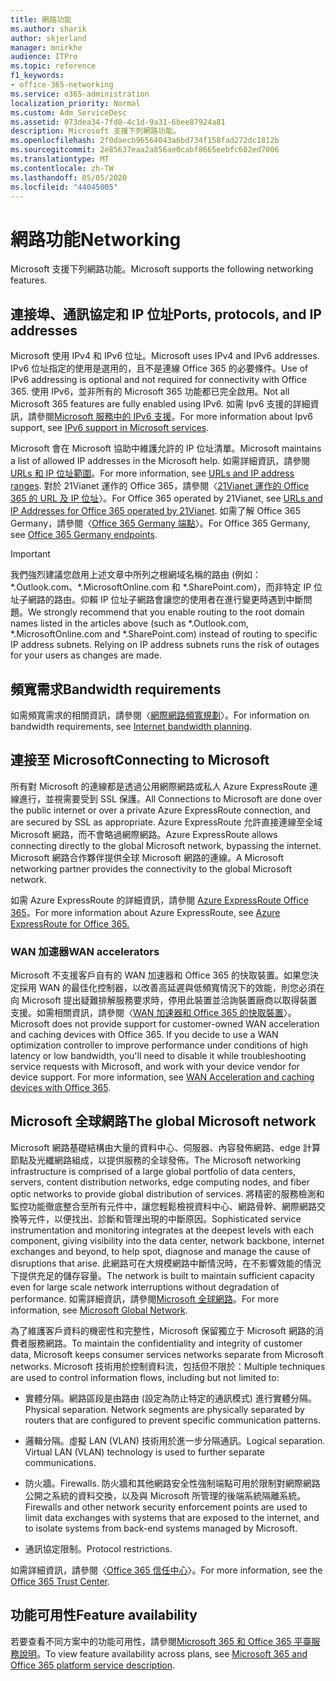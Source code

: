 ```yaml
---
title: 網路功能
ms.author: sharik
author: skjerland
manager: mnirkhe
audience: ITPro
ms.topic: reference
f1_keywords:
- office-365-networking
ms.service: o365-administration
localization_priority: Normal
ms.custom: Adm_ServiceDesc
ms.assetid: 073dea34-7fd8-4c1d-9a31-6bee87924a81
description: Microsoft 支援下列網路功能。
ms.openlocfilehash: 2f0daecb96564043a6bd734f158fad272dc1812b
ms.sourcegitcommit: 2e85637eaa2a856ae0cabf8665eebfc602ed7006
ms.translationtype: MT
ms.contentlocale: zh-TW
ms.lasthandoff: 05/05/2020
ms.locfileid: "44045005"
---
```

# <a name="networking"></a><span data-ttu-id="2c12c-103">網路功能</span><span class="sxs-lookup"><span data-stu-id="2c12c-103">Networking</span></span>

<span data-ttu-id="2c12c-104">Microsoft 支援下列網路功能。</span><span class="sxs-lookup"><span data-stu-id="2c12c-104">Microsoft supports the following networking features.</span></span>
  
## <a name="ports-protocols-and-ip-addresses"></a><span data-ttu-id="2c12c-105">連接埠、通訊協定和 IP 位址</span><span class="sxs-lookup"><span data-stu-id="2c12c-105">Ports, protocols, and IP addresses</span></span>

<span data-ttu-id="2c12c-106">Microsoft 使用 IPv4 和 IPv6 位址。</span><span class="sxs-lookup"><span data-stu-id="2c12c-106">Microsoft uses IPv4 and IPv6 addresses.</span></span> <span data-ttu-id="2c12c-107">IPv6 位址指定的使用是選用的，且不是連線 Office 365 的必要條件。</span><span class="sxs-lookup"><span data-stu-id="2c12c-107">Use of IPv6 addressing is optional and not required for connectivity with Office 365.</span></span> <span data-ttu-id="2c12c-108">使用 IPv6，並非所有的 Microsoft 365 功能都已完全啟用。</span><span class="sxs-lookup"><span data-stu-id="2c12c-108">Not all Microsoft 365 features are fully enabled using IPv6.</span></span> <span data-ttu-id="2c12c-109">如需 Ipv6 支援的詳細資訊，請參閱[Microsoft 服務中的 IPv6 支援](https://docs.microsoft.com/office365/enterprise/ipv6-support)。</span><span class="sxs-lookup"><span data-stu-id="2c12c-109">For more information about Ipv6 support, see [IPv6 support in Microsoft services](https://docs.microsoft.com/office365/enterprise/ipv6-support).</span></span>
  
<span data-ttu-id="2c12c-110">Microsoft 會在 Microsoft 協助中維護允許的 IP 位址清單。</span><span class="sxs-lookup"><span data-stu-id="2c12c-110">Microsoft maintains a list of allowed IP addresses in the Microsoft help.</span></span> <span data-ttu-id="2c12c-111">如需詳細資訊，請參閱[URLs 和 IP 位址範圍](https://docs.microsoft.com/office365/enterprise/urls-and-ip-address-ranges)。</span><span class="sxs-lookup"><span data-stu-id="2c12c-111">For more information, see [URLs and IP address ranges](https://docs.microsoft.com/office365/enterprise/urls-and-ip-address-ranges).</span></span> <span data-ttu-id="2c12c-112">對於 21Vianet 運作的 Office 365，請參閱〈[21Vianet 運作的 Office 365 的 URL 及 IP 位址](https://docs.microsoft.com/office365/enterprise/managing-office-365-endpoints)〉。</span><span class="sxs-lookup"><span data-stu-id="2c12c-112">For Office 365 operated by 21Vianet, see [URLs and IP Addresses for Office 365 operated by 21Vianet](https://docs.microsoft.com/office365/enterprise/managing-office-365-endpoints).</span></span> <span data-ttu-id="2c12c-113">如需了解 Office 365 Germany，請參閱〈[Office 365 Germany 端點](https://support.office.com/article/Office-365-Germany-endpoints-8a113a50-0071-4155-bb8e-eba5a8dbd4c8)〉。</span><span class="sxs-lookup"><span data-stu-id="2c12c-113">For Office 365 Germany, see [Office 365 Germany endpoints](https://support.office.com/article/Office-365-Germany-endpoints-8a113a50-0071-4155-bb8e-eba5a8dbd4c8).</span></span>
  
> [!IMPORTANT]
> <span data-ttu-id="2c12c-p103">我們強烈建議您啟用上述文章中所列之根網域名稱的路由 (例如：\*.Outlook.com、\*.MicrosoftOnline.com 和 \*.SharePoint.com)，而非特定 IP 位址子網路的路由。仰賴 IP 位址子網路會讓您的使用者在進行變更時遇到中斷問題。</span><span class="sxs-lookup"><span data-stu-id="2c12c-p103">We strongly recommend that you enable routing to the root domain names listed in the articles above (such as \*.Outlook.com, \*.MicrosoftOnline.com and \*.SharePoint.com) instead of routing to specific IP address subnets. Relying on IP address subnets runs the risk of outages for your users as changes are made.</span></span> 
  
## <a name="bandwidth-requirements"></a><span data-ttu-id="2c12c-116">頻寬需求</span><span class="sxs-lookup"><span data-stu-id="2c12c-116">Bandwidth requirements</span></span>

<span data-ttu-id="2c12c-117">如需頻寬需求的相關資訊，請參閱〈[網際網路頻寬規劃](https://docs.microsoft.com/office365/enterprise/network-planning-and-performance)〉。</span><span class="sxs-lookup"><span data-stu-id="2c12c-117">For information on bandwidth requirements, see [Internet bandwidth planning](https://docs.microsoft.com/office365/enterprise/network-planning-and-performance).</span></span>
  
## <a name="connecting-to-microsoft"></a><span data-ttu-id="2c12c-118">連接至 Microsoft</span><span class="sxs-lookup"><span data-stu-id="2c12c-118">Connecting to Microsoft</span></span>

<span data-ttu-id="2c12c-119">所有對 Microsoft 的連線都是透過公用網際網路或私人 Azure ExpressRoute 連線進行，並視需要受到 SSL 保護。</span><span class="sxs-lookup"><span data-stu-id="2c12c-119">All Connections to Microsoft are done over the public internet or over a private Azure ExpressRoute connection, and are secured by SSL as appropriate.</span></span> <span data-ttu-id="2c12c-120">Azure ExpressRoute 允許直接連線至全域 Microsoft 網路，而不會略過網際網路。</span><span class="sxs-lookup"><span data-stu-id="2c12c-120">Azure ExpressRoute allows connecting directly to the global Microsoft network, bypassing the internet.</span></span> <span data-ttu-id="2c12c-121">Microsoft 網路合作夥伴提供全球 Microsoft 網路的連線。</span><span class="sxs-lookup"><span data-stu-id="2c12c-121">A Microsoft networking partner provides the connectivity to the global Microsoft network.</span></span>
  
<span data-ttu-id="2c12c-122">如需 Azure ExpressRoute 的詳細資訊，請參閱 [Azure ExpressRoute Office 365](https://aka.ms/expressrouteoffice365)。</span><span class="sxs-lookup"><span data-stu-id="2c12c-122">For more information about Azure ExpressRoute, see [Azure ExpressRoute for Office 365.](https://aka.ms/expressrouteoffice365)</span></span>
  
### <a name="wan-accelerators"></a><span data-ttu-id="2c12c-123">WAN 加速器</span><span class="sxs-lookup"><span data-stu-id="2c12c-123">WAN accelerators</span></span>

<span data-ttu-id="2c12c-p105">Microsoft 不支援客戶自有的 WAN 加速器和 Office 365 的快取裝置。如果您決定採用 WAN 的最佳化控制器，以改善高延遲與低頻寬情況下的效能，則您必須在向 Microsoft 提出疑難排解服務要求時，停用此裝置並洽詢裝置廠商以取得裝置支援。如需相關資訊，請參閱〈[WAN 加速器和 Office 365 的快取裝置](https://support.microsoft.com/help/2690045/using-third-party-network-devices-or-solutions-with-office-365)〉。</span><span class="sxs-lookup"><span data-stu-id="2c12c-p105">Microsoft does not provide support for customer-owned WAN acceleration and caching devices with Office 365. If you decide to use a WAN optimization controller to improve performance under conditions of high latency or low bandwidth, you'll need to disable it while troubleshooting service requests with Microsoft, and work with your device vendor for device support. For more information, see [WAN Acceleration and caching devices with Office 365](https://support.microsoft.com/help/2690045/using-third-party-network-devices-or-solutions-with-office-365).</span></span>
  
## <a name="the-global-microsoft-network"></a><span data-ttu-id="2c12c-127">Microsoft 全球網路</span><span class="sxs-lookup"><span data-stu-id="2c12c-127">The global Microsoft network</span></span>

<span data-ttu-id="2c12c-128">Microsoft 網路基礎結構由大量的資料中心、伺服器、內容發佈網路、edge 計算節點及光纖網路組成，以提供服務的全球發佈。</span><span class="sxs-lookup"><span data-stu-id="2c12c-128">The Microsoft networking infrastructure is comprised of a large global portfolio of data centers, servers, content distribution networks, edge computing nodes, and fiber optic networks to provide global distribution of services.</span></span> <span data-ttu-id="2c12c-129">將精密的服務檢測和監控功能徹底整合至所有元件中，讓您輕鬆檢視資料中心、網路骨幹、網際網路交換等元件，以便找出、診斷和管理出現的中斷原因。</span><span class="sxs-lookup"><span data-stu-id="2c12c-129">Sophisticated service instrumentation and monitoring integrates at the deepest levels with each component, giving visibility into the data center, network backbone, internet exchanges and beyond, to help spot, diagnose and manage the cause of disruptions that arise.</span></span> <span data-ttu-id="2c12c-130">此網路可在大規模網路中斷情況時，在不影響效能的情況下提供充足的儲存容量。</span><span class="sxs-lookup"><span data-stu-id="2c12c-130">The network is built to maintain sufficient capacity even for large scale network interruptions without degradation of performance.</span></span> <span data-ttu-id="2c12c-131">如需詳細資訊，請參閱[Microsoft 全球網路](https://docs.microsoft.com/azure/networking/microsoft-global-network)。</span><span class="sxs-lookup"><span data-stu-id="2c12c-131">For more information, see [Microsoft Global Network](https://docs.microsoft.com/azure/networking/microsoft-global-network).</span></span> 
  
<span data-ttu-id="2c12c-132">為了維護客戶資料的機密性和完整性，Microsoft 保留獨立于 Microsoft 網路的消費者服務網路。</span><span class="sxs-lookup"><span data-stu-id="2c12c-132">To maintain the confidentiality and integrity of customer data, Microsoft keeps consumer services networks separate from Microsoft networks.</span></span> <span data-ttu-id="2c12c-133">Microsoft 技術用於控制資料流，包括但不限於：</span><span class="sxs-lookup"><span data-stu-id="2c12c-133">Multiple techniques are used to control information flows, including but not limited to:</span></span>
  
- <span data-ttu-id="2c12c-p108">實體分隔。網路區段是由路由 (設定為防止特定的通訊模式) 進行實體分隔。</span><span class="sxs-lookup"><span data-stu-id="2c12c-p108">Physical separation. Network segments are physically separated by routers that are configured to prevent specific communication patterns.</span></span>
    
- <span data-ttu-id="2c12c-p109">邏輯分隔。虛擬 LAN (VLAN) 技術用於進一步分隔通訊。</span><span class="sxs-lookup"><span data-stu-id="2c12c-p109">Logical separation. Virtual LAN (VLAN) technology is used to further separate communications.</span></span>
    
- <span data-ttu-id="2c12c-138">防火牆。</span><span class="sxs-lookup"><span data-stu-id="2c12c-138">Firewalls.</span></span> <span data-ttu-id="2c12c-139">防火牆和其他網路安全性強制端點可用於限制對網際網路公開之系統的資料交換，以及與 Microsoft 所管理的後端系統隔離系統。</span><span class="sxs-lookup"><span data-stu-id="2c12c-139">Firewalls and other network security enforcement points are used to limit data exchanges with systems that are exposed to the internet, and to isolate systems from back-end systems managed by Microsoft.</span></span> 
    
- <span data-ttu-id="2c12c-140">通訊協定限制。</span><span class="sxs-lookup"><span data-stu-id="2c12c-140">Protocol restrictions.</span></span>
    
<span data-ttu-id="2c12c-141">如需詳細資訊，請參閱〈[Office 365 信任中心](https://www.microsoft.com/trust-center)〉。</span><span class="sxs-lookup"><span data-stu-id="2c12c-141">For more information, see the [Office 365 Trust Center](https://www.microsoft.com/trust-center).</span></span> 
  
## <a name="feature-availability"></a><span data-ttu-id="2c12c-142">功能可用性</span><span class="sxs-lookup"><span data-stu-id="2c12c-142">Feature availability</span></span>

<span data-ttu-id="2c12c-143">若要查看不同方案中的功能可用性，請參閱[Microsoft 365 和 Office 365 平臺服務說明](office-365-platform-service-description.md)。</span><span class="sxs-lookup"><span data-stu-id="2c12c-143">To view feature availability across plans, see [Microsoft 365 and Office 365 platform service description](office-365-platform-service-description.md).</span></span>
  


